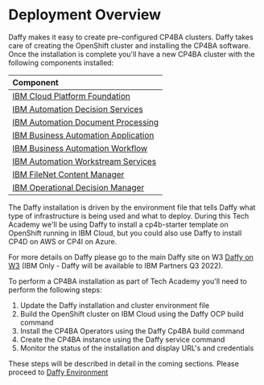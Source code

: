 # Deployment Overview

Daffy makes it easy to create pre-configured CP4BA clusters. Daffy takes care of creating the OpenShift cluster and installing the CP4BA software. Once the installation is complete you'll have a new CP4BA cluster with the following components installed:

| Component                                                      |
| :------------------------------------------------------------- |
| [IBM Cloud Platform Foundation](https://www.ibm.com/docs/en/cloud-paks/cp-biz-automation/21.0.3?topic=software-cloud-platform-foundation) |
| [IBM Automation Decision Services](https://www.ibm.com/docs/en/cloud-paks/cp-biz-automation/21.0.3?topic=software-automation-decision-services) |
| [IBM Automation Document Processing](https://www.ibm.com/docs/en/cloud-paks/cp-biz-automation/21.0.3?topic=software-automation-document-processing) |
| [IBM Business Automation Application](https://www.ibm.com/docs/en/cloud-paks/cp-biz-automation/21.0.3?topic=software-business-automation-application) |
| [IBM Business Automation Workflow](https://www.ibm.com/docs/en/cloud-paks/cp-biz-automation/21.0.3?topic=software-business-automation-workflow) |
| [IBM Automation Workstream Services](https://www.ibm.com/docs/en/cloud-paks/cp-biz-automation/21.0.3?topic=software-automation-workstream-services) |
| [IBM FileNet Content Manager](https://www.ibm.com/docs/en/cloud-paks/cp-biz-automation/21.0.3?topic=software-filenet-content-manager) |
| [IBM Operational Decision Manager](https://www.ibm.com/docs/en/cloud-paks/cp-biz-automation/21.0.3?topic=software-operational-decision-manager) |

The Daffy installation is driven by the environment file that tells Daffy what type of infrastructure is being used and
what to deploy. During this Tech Academy we'll be using Daffy to install a cp4b-starter template on OpenShift running
in IBM Cloud, but you could also use Daffy to install CP4D on AWS or CP4I on Azure.

For more details on Daffy please go to the main Daffy site on W3
[Daffy on W3](https://w3.ibm.com/w3publisher/daffy) (IBM Only - Daffy will be available to IBM Partners Q3 2022).

To perform a CP4BA installation as part of Tech Academy you'll need to perform the following steps:

1. Update the Daffy installation and cluster environment file
2. Build the OpenShift cluster on IBM Cloud using the Daffy OCP build command
3. Install the CP4BA Operators using the Daffy Cp4BA build command
4. Create the CP4BA instance using the Daffy service command
5. Monitor the status of the installation and display URL's and credentials

These steps will be described in detail in the coming sections. Please proceed to [Daffy Environment](daffy-cp4ba.md)

